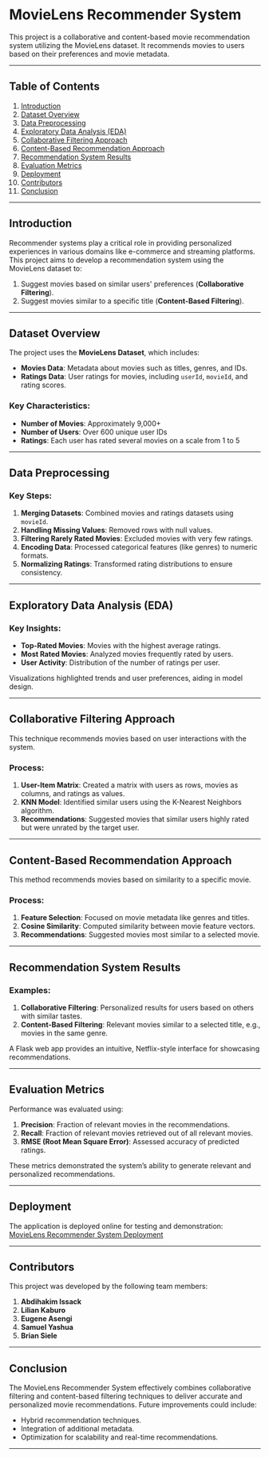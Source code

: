# **MovieLens Recommender System**

This project is a collaborative and content-based movie recommendation system utilizing the MovieLens dataset. It recommends movies to users based on their preferences and movie metadata.

---

## **Table of Contents**  
1. [Introduction](#introduction)  
2. [Dataset Overview](#dataset-overview)  
3. [Data Preprocessing](#data-preprocessing)  
4. [Exploratory Data Analysis (EDA)](#exploratory-data-analysis-eda)  
5. [Collaborative Filtering Approach](#collaborative-filtering-approach)  
6. [Content-Based Recommendation Approach](#content-based-recommendation-approach)  
7. [Recommendation System Results](#recommendation-system-results)  
8. [Evaluation Metrics](#evaluation-metrics)  
9. [Deployment](#deployment)  
10. [Contributors](#contributors)  
11. [Conclusion](#conclusion)  

---

## **Introduction**  

Recommender systems play a critical role in providing personalized experiences in various domains like e-commerce and streaming platforms. This project aims to develop a recommendation system using the MovieLens dataset to:  
1. Suggest movies based on similar users' preferences (**Collaborative Filtering**).  
2. Suggest movies similar to a specific title (**Content-Based Filtering**).  

---  

## **Dataset Overview**  

The project uses the **MovieLens Dataset**, which includes:  
- **Movies Data**: Metadata about movies such as titles, genres, and IDs.  
- **Ratings Data**: User ratings for movies, including `userId`, `movieId`, and rating scores.  

### Key Characteristics:  
- **Number of Movies**: Approximately 9,000+  
- **Number of Users**: Over 600 unique user IDs  
- **Ratings**: Each user has rated several movies on a scale from 1 to 5  

---  

## **Data Preprocessing**  

### Key Steps:  
1. **Merging Datasets**: Combined movies and ratings datasets using `movieId`.  
2. **Handling Missing Values**: Removed rows with null values.  
3. **Filtering Rarely Rated Movies**: Excluded movies with very few ratings.  
4. **Encoding Data**: Processed categorical features (like genres) to numeric formats.  
5. **Normalizing Ratings**: Transformed rating distributions to ensure consistency.  

---  

## **Exploratory Data Analysis (EDA)**  

### Key Insights:  
- **Top-Rated Movies**: Movies with the highest average ratings.  
- **Most Rated Movies**: Analyzed movies frequently rated by users.  
- **User Activity**: Distribution of the number of ratings per user.  

Visualizations highlighted trends and user preferences, aiding in model design.  

---  

## **Collaborative Filtering Approach**  

This technique recommends movies based on user interactions with the system.  

### Process:  
1. **User-Item Matrix**: Created a matrix with users as rows, movies as columns, and ratings as values.  
2. **KNN Model**: Identified similar users using the K-Nearest Neighbors algorithm.  
3. **Recommendations**: Suggested movies that similar users highly rated but were unrated by the target user.  

---  

## **Content-Based Recommendation Approach**  

This method recommends movies based on similarity to a specific movie.  

### Process:  
1. **Feature Selection**: Focused on movie metadata like genres and titles.  
2. **Cosine Similarity**: Computed similarity between movie feature vectors.  
3. **Recommendations**: Suggested movies most similar to a selected movie.  

---  

## **Recommendation System Results**  

### Examples:  
1. **Collaborative Filtering**: Personalized results for users based on others with similar tastes.  
2. **Content-Based Filtering**: Relevant movies similar to a selected title, e.g., movies in the same genre.  

A Flask web app provides an intuitive, Netflix-style interface for showcasing recommendations.  

---  

## **Evaluation Metrics**  

Performance was evaluated using:  

1. **Precision**: Fraction of relevant movies in the recommendations.  
2. **Recall**: Fraction of relevant movies retrieved out of all relevant movies.  
3. **RMSE (Root Mean Square Error)**: Assessed accuracy of predicted ratings.  

These metrics demonstrated the system’s ability to generate relevant and personalized recommendations.  

---  

## **Deployment**  

The application is deployed online for testing and demonstration:  
[MovieLens Recommender System Deployment](#)  

---  

## **Contributors**  

This project was developed by the following team members:  
1. **Abdihakim Issack**  
2. **Lilian Kaburo**  
3. **Eugene Asengi**  
4. **Samuel Yashua**  
5. **Brian Siele**  

---  

## **Conclusion**  

The MovieLens Recommender System effectively combines collaborative filtering and content-based filtering techniques to deliver accurate and personalized movie recommendations. Future improvements could include:  
- Hybrid recommendation techniques.  
- Integration of additional metadata.  
- Optimization for scalability and real-time recommendations.  

---
